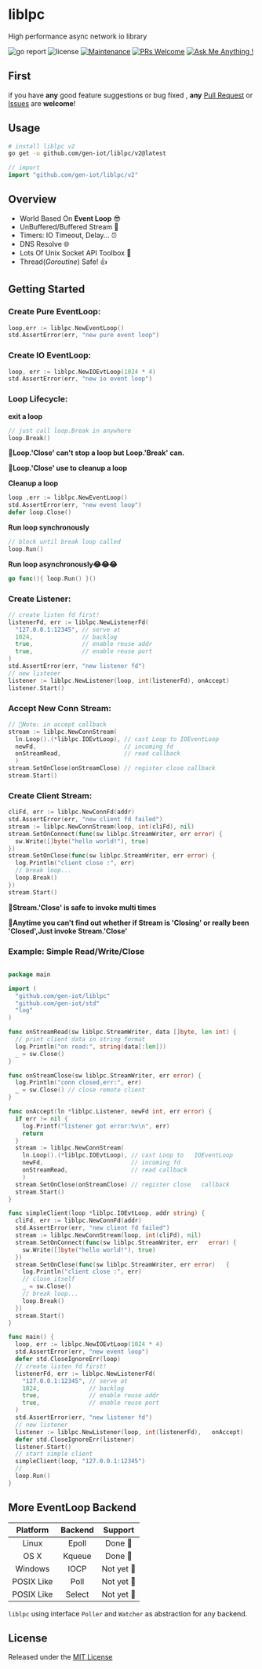 # liblpc

High performance async network io library

![go report](https://goreportcard.com/badge/github.com/gen-iot/liblpc)
![license](https://img.shields.io/badge/license-MIT-brightgreen.svg)
[![Maintenance](https://img.shields.io/badge/Maintained%3F-yes-green.svg)](https://github.com/gen-iot/liblpc)
[![PRs Welcome](https://img.shields.io/badge/PRs-welcome-brightgreen.svg?style=flat)](https://github.com/gen-iot/liblpc/pulls)
[![Ask Me Anything !](https://img.shields.io/badge/Ask%20me-anything-1abc9c.svg)](https://github.com/gen-iot/liblpc/issues)

## First
if you have **any** good feature suggestions or bug fixed ,
 **any** [Pull Request](https://github.com/gen-iot/liblpc/pulls) or [Issues](https://github.com/gen-iot/liblpc/issues) are **welcome**!
 
## Usage


```bash
# install liblpc v2
go get -u github.com/gen-iot/liblpc/v2@latest
```

```go
// import 
import "github.com/gen-iot/liblpc/v2"
```

## Overview

- World Based On **Event Loop** 😎
- UnBuffered/Buffered Stream 🚀
- Timers: IO Timeout, Delay... ⏰
- DNS Resolve 🌐
- Lots Of Unix Socket API Toolbox 🔧
- Thread(*Goroutine*) Safe! 👍


## Getting Started

### Create Pure EventLoop:

```go
loop,err := liblpc.NewEventLoop()
std.AssertError(err, "new pure event loop")
```

### Create IO EventLoop:

```go
loop, err := liblpc.NewIOEvtLoop(1024 * 4)
std.AssertError(err, "new io event loop")
```

### Loop Lifecycle:

**exit a loop**
```go
// just call loop.Break in anywhere
loop.Break()
```
📌**Loop.'Close' can't stop a loop but Loop.'Break' can.**

📌**Loop.'Close' use to cleanup a loop**

**Cleanup a loop**

```go
loop ,err := liblpc.NewEventLoop()
std.AssertError(err, "new event loop")
defer loop.Close()
```

**Run loop synchronously**
```go
// block until break loop called
loop.Run()
```

**Run loop asynchronously😂😂😂**
```go
go func(){ loop.Run() }()
```

### Create Listener:

```go
// create listen fd first!
listenerFd, err := liblpc.NewListenerFd(
  "127.0.0.1:12345", // serve at
  1024,              // backlog
  true,              // enable reuse addr
  true,              // enable reuse port
)
std.AssertError(err, "new listener fd")
// new listener
listener := liblpc.NewListener(loop, int(listenerFd), onAccept)
listener.Start()
```

### Accept New Conn Stream:

```go
// 📌Note: in accept callback
stream := liblpc.NewConnStream(
  ln.Loop().(*liblpc.IOEvtLoop), // cast Loop to IOEventLoop 
  newFd,                         // incoming fd
  onStreamRead,                  // read callback
  )
stream.SetOnClose(onStreamClose) // register close callback
stream.Start()
```

### Create Client Stream:

```go
cliFd, err := liblpc.NewConnFd(addr)
std.AssertError(err, "new client fd failed")
stream := liblpc.NewConnStream(loop, int(cliFd), nil)
stream.SetOnConnect(func(sw liblpc.StreamWriter, err error) {
  sw.Write([]byte("hello world!"), true)
})
stream.SetOnClose(func(sw liblpc.StreamWriter, err error) {
  log.Println("client close :", err)
  // break loop...
  loop.Break()
})
stream.Start()
```
📌**Stream.'Close' is safe to invoke multi times**

📌**Anytime you can't find out whether if Stream is 'Closing' or really been 'Closed',Just invoke  Stream.'Close'**


### Example: Simple **Read/Write/Close** 

```go

package main

import (
  "github.com/gen-iot/liblpc"
  "github.com/gen-iot/std"
  "log"
)

func onStreamRead(sw liblpc.StreamWriter, data []byte, len int) {
  // print client data in string format
  log.Println("on read:", string(data[:len]))
  _ = sw.Close()
}

func onStreamClose(sw liblpc.StreamWriter, err error) {
  log.Println("conn closed,err:", err)
  _ = sw.Close() // close remote client
}

func onAccept(ln *liblpc.Listener, newFd int, err error) {
  if err != nil {
    log.Printf("listener got error:%v\n", err)
    return
  }
  stream := liblpc.NewConnStream(
    ln.Loop().(*liblpc.IOEvtLoop), // cast Loop to   IOEventLoop 
    newFd,                         // incoming fd
    onStreamRead,                  // read callback
    )
  stream.SetOnClose(onStreamClose) // register close   callback
  stream.Start()
}

func simpleClient(loop *liblpc.IOEvtLoop, addr string) {
  cliFd, err := liblpc.NewConnFd(addr)
  std.AssertError(err, "new client fd failed")
  stream := liblpc.NewConnStream(loop, int(cliFd), nil)
  stream.SetOnConnect(func(sw liblpc.StreamWriter, err   error) {
    sw.Write([]byte("hello world!"), true)
  })
  stream.SetOnClose(func(sw liblpc.StreamWriter, err error)   {
    log.Println("client close :", err)
    // close itself
    _ = sw.Close()
    // break loop...
    loop.Break()
  })
  stream.Start()
}

func main() {
  loop, err := liblpc.NewIOEvtLoop(1024 * 4)
  std.AssertError(err, "new event loop")
  defer std.CloseIgnoreErr(loop)
  // create listen fd first!
  listenerFd, err := liblpc.NewListenerFd(
    "127.0.0.1:12345", // serve at
    1024,              // backlog
    true,              // enable reuse addr
    true,              // enable reuse port
  )
  std.AssertError(err, "new listener fd")
  // new listener
  listener := liblpc.NewListener(loop, int(listenerFd),   onAccept)
  defer std.CloseIgnoreErr(listener)
  listener.Start()
  // start simple client
  simpleClient(loop, "127.0.0.1:12345")
  //
  loop.Run()
}
```

## More EventLoop Backend

|  Platform  | Backend |     Support      |
|:----------:|:-------:|:----------------:|
|   Linux    |  Epoll  | Done :tada:  |
|    OS X    | Kqueue  | Done :tada: |
|  Windows   |  IOCP   |    Not yet 🥺    |
| POSIX Like |  Poll   |    Not yet 🥺    |
| POSIX Like | Select  |    Not yet 🥺    |

`liblpc` using interface `Poller` and `Watcher` as abstraction for any backend.

## License

Released under the [MIT License](https://github.com/gen-iot/liblpc/blob/master/License)

